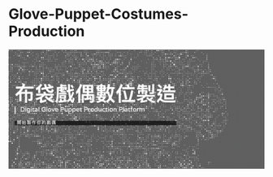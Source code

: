 # Glove-Puppet-Costumes-Production
![Wallpaper_Text](https://github.com/ccienmini/image-storage/blob/main/Wallpaper_Text.png?raw=true)

